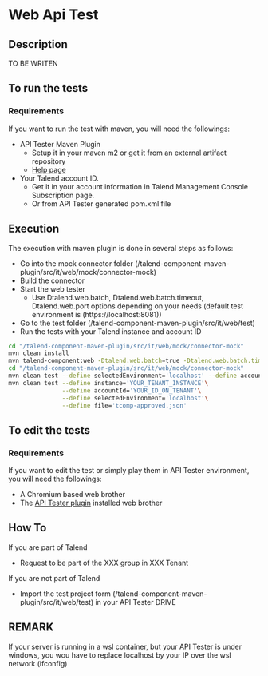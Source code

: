 # Web Api Test

## Description
TO BE WRITEN

## To run the tests
### Requirements
If you want to run the test with maven, you will need the followings:

- API Tester Maven Plugin
  - Setup it in your maven m2 or get it from an external artifact repository 
  - [Help page](https://help.talend.com/r/en-US/Cloud/api-tester-user-guide/installing-maven-plugin)
- Your Talend account ID.
  - Get it in your account information in Talend Management Console Subscription page.
  - Or from API Tester generated pom.xml file

## Execution
The execution with maven plugin is done in several steps as follows:
- Go into the mock connector folder (/talend-component-maven-plugin/src/it/web/mock/connector-mock)
- Build the connector
- Start the web tester
  - Use Dtalend.web.batch, Dtalend.web.batch.timeout, Dtalend.web.port options depending on your needs (default test environment is (https://localhost:8081))
- Go to the test folder (/talend-component-maven-plugin/src/it/web/test)
- Run the tests with your Talend instance and account ID


```bash
cd "/talend-component-maven-plugin/src/it/web/mock/connector-mock"
mvn clean install
mvn talend-component:web -Dtalend.web.batch=true -Dtalend.web.batch.timeout=30 -Dtalend.web.port=8081
cd "/talend-component-maven-plugin/src/it/web/mock/connector-mock"
mvn clean test --define selectedEnvironment='localhost' --define accountId='YOUR_ID_ON_TENANT' 
mvn clean test --define instance='YOUR_TENANT_INSTANCE'\
               --define accountId='YOUR_ID_ON_TENANT'\
               --define selectedEnvironment='localhost'\
               --define file='tcomp-approved.json'
```

## To edit the tests
### Requirements
If you want to edit the test or simply play them in API Tester environment, you will need the followings:
- A Chromium based web brother
- The [API Tester plugin](https://chrome.google.com/webstore/detail/talend-api-tester-free-ed/aejoelaoggembcahagimdiliamlcdmfm) installed web brother

## How To
If you are part of Talend
- Request to be part of the XXX group in XXX Tenant

If you are not part of Talend
- Import the test project form (/talend-component-maven-plugin/src/it/web/test) in your API Tester DRIVE



## REMARK
If your server is running in a wsl container, but your API Tester is under windows, you wou have to replace localhost by your IP over the wsl network (ifconfig)